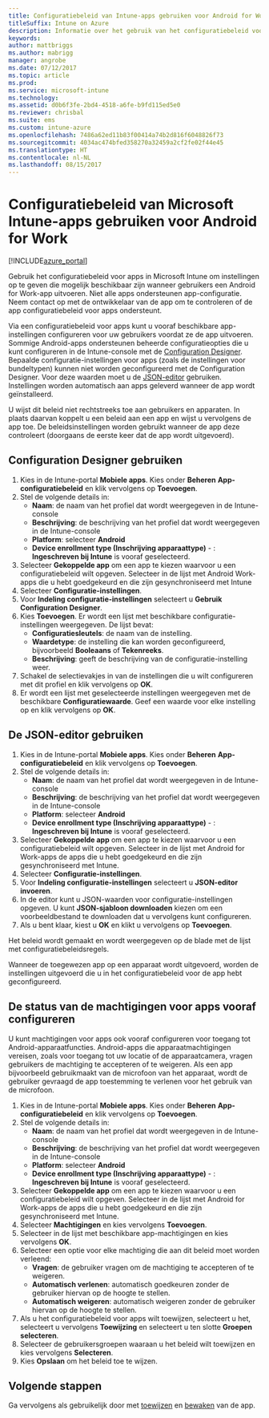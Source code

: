 ```yaml
---
title: Configuratiebeleid van Intune-apps gebruiken voor Android for Work
titleSuffix: Intune on Azure
description: Informatie over het gebruik van het configuratiebeleid voor apps om configuratiegegevens te bieden aan een Android for Work-app wanneer deze wordt uitgevoerd.
keywords: 
author: mattbriggs
ms.author: mabrigg
manager: angrobe
ms.date: 07/12/2017
ms.topic: article
ms.prod: 
ms.service: microsoft-intune
ms.technology: 
ms.assetid: d0b6f3fe-2bd4-4518-a6fe-b9fd115ed5e0
ms.reviewer: chrisbal
ms.suite: ems
ms.custom: intune-azure
ms.openlocfilehash: 7486a62ed11b83f00414a74b2d816f6048826f73
ms.sourcegitcommit: 4034ac474bfed358270a32459a2cf2fe02f44e45
ms.translationtype: HT
ms.contentlocale: nl-NL
ms.lasthandoff: 08/15/2017
---
```

# <a name="how-to-use-microsoft-intune-app-configuration-policies-for-android-for-work"></a>Configuratiebeleid van Microsoft Intune-apps gebruiken voor Android for Work

[!INCLUDE[azure_portal](./includes/azure_portal.md)]

Gebruik het configuratiebeleid voor apps in Microsoft Intune om instellingen op te geven die mogelijk beschikbaar zijn wanneer gebruikers een Android for Work-app uitvoeren. Niet alle apps ondersteunen app-configuratie. Neem contact op met de ontwikkelaar van de app om te controleren of de app configuratiebeleid voor apps ondersteunt.

Via een configuratiebeleid voor apps kunt u vooraf beschikbare app-instellingen configureren voor uw gebruikers voordat ze de app uitvoeren. Sommige Android-apps ondersteunen beheerde configuratieopties die u kunt configureren in de Intune-console met de [Configuration Designer](#use-configuration-designer). Bepaalde configuratie-instellingen voor apps (zoals de instellingen voor bundeltypen) kunnen niet worden geconfigureerd met de Configuration Designer.  Voor deze waarden moet u de [JSON-editor](#use-json-editor) gebruiken.   Instellingen worden automatisch aan apps geleverd wanneer de app wordt geïnstalleerd.

U wijst dit beleid niet rechtstreeks toe aan gebruikers en apparaten. In plaats daarvan koppelt u een beleid aan een app en wijst u vervolgens de app toe. De beleidsinstellingen worden gebruikt wanneer de app deze controleert (doorgaans de eerste keer dat de app wordt uitgevoerd).

## <a name="use-configuration-designer"></a>Configuration Designer gebruiken

1. Kies in de Intune-portal **Mobiele apps**. Kies onder **Beheren** **App-configuratiebeleid** en klik vervolgens op **Toevoegen**.
2. Stel de volgende details in:
    - **Naam**: de naam van het profiel dat wordt weergegeven in de Intune-console
    - **Beschrijving**: de beschrijving van het profiel dat wordt weergegeven in de Intune-console
    - **Platform**: selecteer **Android**
    - **Device enrollment type (Inschrijving apparaattype)** - : **Ingeschreven bij Intune** is vooraf geselecteerd.
3. Selecteer **Gekoppelde app** om een app te kiezen waarvoor u een configuratiebeleid wilt opgeven.  Selecteer in de lijst met Android Work-apps die u hebt goedgekeurd en die zijn gesynchroniseerd met Intune
4. Selecteer **Configuratie-instellingen**.
5. Voor **Indeling configuratie-instellingen** selecteert u **Gebruik Configuration Designer**.
6. Kies **Toevoegen**. Er wordt een lijst met beschikbare configuratie-instellingen weergegeven. De lijst bevat:
    - **Configuratiesleutels**: de naam van de instelling.
    - **Waardetype**: de instelling die kan worden geconfigureerd, bijvoorbeeld **Booleaans** of **Tekenreeks**.
    - **Beschrijving**: geeft de beschrijving van de configuratie-instelling weer.
7. Schakel de selectievakjes in van de instellingen die u wilt configureren met dit profiel en klik vervolgens op **OK**.
8. Er wordt een lijst met geselecteerde instellingen weergegeven met de beschikbare **Configuratiewaarde**. Geef een waarde voor elke instelling op en klik vervolgens op **OK**.

## <a name="use-json-editor"></a>De JSON-editor gebruiken

1. Kies in de Intune-portal **Mobiele apps**. Kies onder **Beheren** **App-configuratiebeleid** en klik vervolgens op **Toevoegen**.
2. Stel de volgende details in:
    - **Naam**: de naam van het profiel dat wordt weergegeven in de Intune-console
    - **Beschrijving**: de beschrijving van het profiel dat wordt weergegeven in de Intune-console
    - **Platform**: selecteer **Android**
    - **Device enrollment type (Inschrijving apparaattype)** - : **Ingeschreven bij Intune** is vooraf geselecteerd.
3. Selecteer **Gekoppelde app** om een app te kiezen waarvoor u een configuratiebeleid wilt opgeven.  Selecteer in de lijst met Android for Work-apps de apps die u hebt goedgekeurd en die zijn gesynchroniseerd met Intune.
5. Selecteer **Configuratie-instellingen**.
6. Voor **Indeling configuratie-instellingen** selecteert u **JSON-editor invoeren**.
7. In de editor kunt u JSON-waarden voor configuratie-instellingen opgeven. U kunt **JSON-sjabloon downloaden** kiezen om een voorbeeldbestand te downloaden dat u vervolgens kunt configureren.
8. Als u bent klaar, kiest u **OK** en klikt u vervolgens op **Toevoegen**.

Het beleid wordt gemaakt en wordt weergegeven op de blade met de lijst met configuratiebeleidsregels.



Wanneer de toegewezen app op een apparaat wordt uitgevoerd, worden de instellingen uitgevoerd die u in het configuratiebeleid voor de app hebt geconfigureerd.

## <a name="preconfigure-permissions-grant-state-for-apps"></a>De status van de machtigingen voor apps vooraf configureren

U kunt machtigingen voor apps ook vooraf configureren voor toegang tot Android-apparaatfuncties. Android-apps die apparaatmachtigingen vereisen, zoals voor toegang tot uw locatie of de apparaatcamera, vragen gebruikers de machtiging te accepteren of te weigeren. Als een app bijvoorbeeld gebruikmaakt van de microfoon van het apparaat, wordt de gebruiker gevraagd de app toestemming te verlenen voor het gebruik van de microfoon.

1. Kies in de Intune-portal **Mobiele apps**. Kies onder **Beheren** **App-configuratiebeleid** en klik vervolgens op **Toevoegen**.
2. Stel de volgende details in:
    - **Naam**: de naam van het profiel dat wordt weergegeven in de Intune-console
    - **Beschrijving**: de beschrijving van het profiel dat wordt weergegeven in de Intune-console
    - **Platform**: selecteer **Android**
    - **Device enrollment type (Inschrijving apparaattype)** - : **Ingeschreven bij Intune** is vooraf geselecteerd.
3. Selecteer **Gekoppelde app** om een app te kiezen waarvoor u een configuratiebeleid wilt opgeven.  Selecteer in de lijst met Android for Work-apps de apps die u hebt goedgekeurd en die zijn gesynchroniseerd met Intune.
5. Selecteer **Machtigingen** en kies vervolgens **Toevoegen**.
6. Selecteer in de lijst met beschikbare app-machtigingen en kies vervolgens **OK**.
7. Selecteer een optie voor elke machtiging die aan dit beleid moet worden verleend:
    - **Vragen**: de gebruiker vragen om de machtiging te accepteren of te weigeren.
    - **Automatisch verlenen**: automatisch goedkeuren zonder de gebruiker hiervan op de hoogte te stellen.
    - **Automatisch weigeren**: automatisch weigeren zonder de gebruiker hiervan op de hoogte te stellen.
8. Als u het configuratiebeleid voor apps wilt toewijzen, selecteert u het, selecteert u vervolgens **Toewijzing** en selecteert u ten slotte **Groepen selecteren**.
9. Selecteer de gebruikersgroepen waaraan u het beleid wilt toewijzen en kies vervolgens **Selecteren**.
10. Kies **Opslaan** om het beleid toe te wijzen.

## <a name="next-steps"></a>Volgende stappen

Ga vervolgens als gebruikelijk door met [toewijzen](apps-deploy.md) en [bewaken](apps-monitor.md) van de app.

